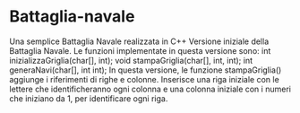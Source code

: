 # Battaglia-navale
Una semplice Battaglia Navale realizzata in C++
Versione iniziale della Battaglia Navale. Le funzioni implementate in questa versione sono:
int inizializzaGriglia(char[], int);
void stampaGriglia(char[], int, int);
int generaNavi(char[], int int);
In questa versione, le funzione stampaGriglia() aggiunge i riferimenti di righe e colonne. Inserisce una riga iniziale con le lettere che identificheranno ogni colonna e una colonna iniziale con i numeri che iniziano da 1, per identificare ogni riga. 
